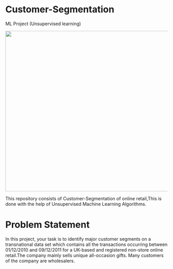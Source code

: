 # Customer-Segmentation
ML Project (Unsupervised learning)

<img src="https://aeroleads.com/blog/wp-content/uploads/2017/07/Aeroleads-customer-Segmentation.png" width="800" height="500"/>

This repository consists of Customer-Segmentation of online retail,This is done with the help of Unsupervised Machine Learning Algorithms.

# Problem Statement

In this project, your task is to identify major customer segments on a transnational data set which contains all the transactions occurring between 01/12/2010 and 09/12/2011 for a UK-based and registered non-store online retail.The company mainly sells unique all-occasion gifts. Many customers of the company are wholesalers.
